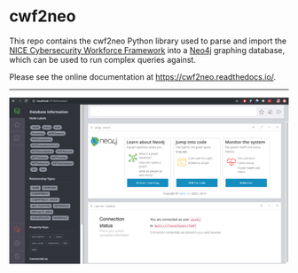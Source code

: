 cwf2neo
=======

This repo contains the cwf2neo Python library used to parse and import the [NICE Cybersecurity Workforce Framework](https://www.nist.gov/itl/applied-cybersecurity/nice/resources/nice-cybersecurity-workforce-framework) into a [Neo4j](https://neo4j.com/) graphing database, which can be used to run complex queries against.

Please see the online documentation at https://cwf2neo.readthedocs.io/.

----

![Image of Neo4j NICE CWF Schema](docs/_static/images/neo4j_screenshot.png "Image of Neo4j NICE CWF Schema")